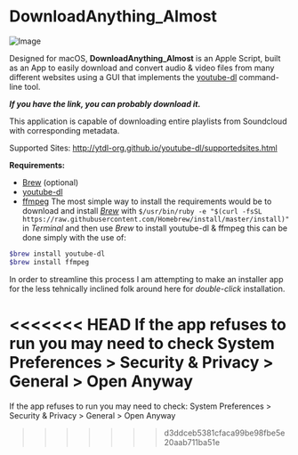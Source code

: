 # DownloadAnything_Almost

![Image](/Users/Luke/Documents/medley/resources/Hy_s9z09E_r1vZoGAqV.png)


Designed for macOS, **DownloadAnything_Almost** is an Apple Script, built as an App to easily download and convert audio & video files from many different websites using a GUI that implements the [youtube-dl](https://youtube-dl.org/ ) command-line tool. 

***If you have the link, you can probably download it.***

This application is capable of downloading entire playlists from Soundcloud with corresponding metadata.

Supported Sites: http://ytdl-org.github.io/youtube-dl/supportedsites.html

**Requirements:**
- [Brew](https://brew.sh/) (optional)
- [youtube-dl](https://youtube-dl.org/)
- [ffmpeg](https://ffmpeg.org/)
The most simple way to install the requirements would be to download and install [*Brew*](https://brew.sh/) with  `$/usr/bin/ruby -e "$(curl -fsSL https://raw.githubusercontent.com/Homebrew/install/master/install)"` in *Terminal* and then use *Brew* to install youtube-dl & ffmpeg this can be done simply with the use of:
```bash
$brew install youtube-dl
$brew install ffmpeg
```
	
In order to streamline this process I am attempting to make an installer app for the less tehnically inclined folk around here for *double-click* installation.


<<<<<<< HEAD
If the app refuses to run you may need to check System Preferences > Security & Privacy > General > Open Anyway
=======
If the app refuses to run you may need to check: System Preferences > Security & Privacy > General > Open Anyway
>>>>>>> d3ddceb5381cfaca99be98fbe5e20aab711ba51e
